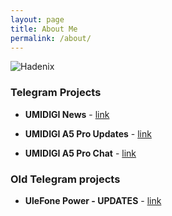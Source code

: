 ```yaml
---
layout: page
title: About Me
permalink: /about/
---
```


![Hadenix](https://avatars1.githubusercontent.com/u/23193304?s=460&v=4)

### Telegram Projects
* **UMIDIGI News** - [link](https://t.me/umidigi_news)

* **UMIDIGI A5 Pro Updates** - [link](https://t.me/UMIDIGIA5Pro)

* **UMIDIGI A5 Pro Chat** - [link](https://t.me/umidigia5prochat)

### Old Telegram projects
* **UleFone Power - UPDATES** - [link](https://t.me/ulefonepower1)